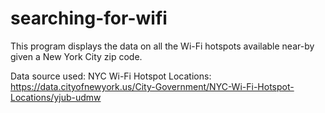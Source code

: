 # searching-for-wifi

This program displays the data on all the Wi-Fi hotspots available near-by given a New York City zip code. 

Data source used:
NYC Wi-Fi Hotspot Locations: https://data.cityofnewyork.us/City-Government/NYC-Wi-Fi-Hotspot-Locations/yjub-udmw
